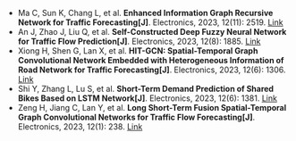 * Ma C, Sun K, Chang L, et al. <b>Enhanced Information Graph Recursive Network for Traffic Forecasting[J]</b>. Electronics, 2023, 12(11): 2519. [Link](https://www.mdpi.com/2079-9292/12/11/2519)
* An J, Zhao J, Liu Q, et al. <b>Self-Constructed Deep Fuzzy Neural Network for Traffic Flow Prediction[J]</b>. Electronics, 2023, 12(8): 1885. [Link](https://www.mdpi.com/2079-9292/12/8/1885)
* Xiong H, Shen G, Lan X, et al. <b>HIT-GCN: Spatial-Temporal Graph Convolutional Network Embedded with Heterogeneous Information of Road Network for Traffic Forecasting[J]</b>. Electronics, 2023, 12(6): 1306. [Link](https://www.mdpi.com/2079-9292/12/6/1306)
* Shi Y, Zhang L, Lu S, et al. <b>Short-Term Demand Prediction of Shared Bikes Based on LSTM Network[J]</b>. Electronics, 2023, 12(6): 1381. [Link](https://www.mdpi.com/2079-9292/12/6/1381)
* Zeng H, Jiang C, Lan Y, et al. <b>Long Short-Term Fusion Spatial-Temporal Graph Convolutional Networks for Traffic Flow Forecasting[J]</b>. Electronics, 2023, 12(1): 238. [Link](https://www.mdpi.com/2046856)

